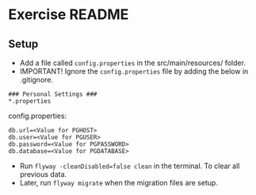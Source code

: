 # Exercise README

## Setup
- Add a file called `config.properties` in the src/main/resources/ folder.
- IMPORTANT! Ignore the `config.properties` file by adding the below in .gitignore.
```
### Personal Settings ###
*.properties
```

config.properties:  
```
db.url=<Value for PGHOST>
db.user=<Value for PGUSER>
db.password=<Value for PGPASSWORD>
db.database=<Value for PGDATABASE>
```

- Run `flyway -cleanDisabled=false clean` in the terminal. To clear all previous data.
- Later, run `flyway migrate` when the migration files are setup.